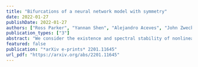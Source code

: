 ```yaml
---
title: "Bifurcations of a neural network model with symmetry"
date: 2022-01-27
publishDate: 2022-01-27
authors: ["Ross Parker", "Yannan Shen", "Alejandro Aceves", "John Zweck"]
publication_types: ["3"]
abstract: "We consider the existence and spectral stability of nonlinear discrete localized solutions representing light pulses propagating in a twisted multi-core optical fiber. By considering an even number, N, of waveguides, we derive asymptotic expressions for solutions in which the bulk of the light intensity is concentrated as a soliton-like pulses confined to a single waveguide. The leading order terms obtained are in very good agreement with results of numerical computations. Furthermore, as in the model without temporal dispersion, when the twist parameter, phi, is given by phi=pi/N, these standing waves exhibit optical suppression, in which a single waveguide remains unexcited, to leading order. Spectral computations and numerical evolution experiments suggest that these standing wave solutions are stable for values of the coupling parameter less than a critical value, at which point a spectral instability results from the collision of an internal eigenvalue with the eigenvalues at the origin. This critical value has a maximum when phi=pi/N."
featured: false
publication: "*arXiv e-prints* 2201.11645"
url_pdf: "https://arxiv.org/abs/2201.11645"
---
```


